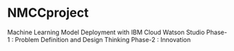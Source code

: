 # NMCCproject
Machine Learning Model Deployment with IBM Cloud Watson Studio
Phase-1 : Problem Definition and Design Thinking
Phase-2 : Innovation
